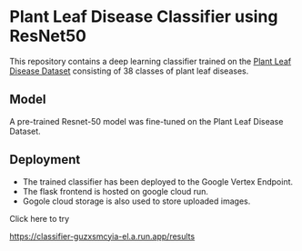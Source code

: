 # Plant Leaf Disease Classifier using ResNet50

This repository contains a deep learning classifier trained on the [Plant Leaf Disease Dataset](https://www.kaggle.com/datasets/vipoooool/new-plant-diseases-dataset) consisting of 38 classes of plant leaf diseases. 

## Model 

A pre-trained Resnet-50 model was fine-tuned on the Plant Leaf Disease Dataset.

## Deployment

* The trained classifier has been deployed to the Google Vertex Endpoint. 
* The flask frontend is hosted on google cloud run.
* Gogole cloud storage is also used to store uploaded images.

Click here to try

https://classifier-guzxsmcyia-el.a.run.app/results
